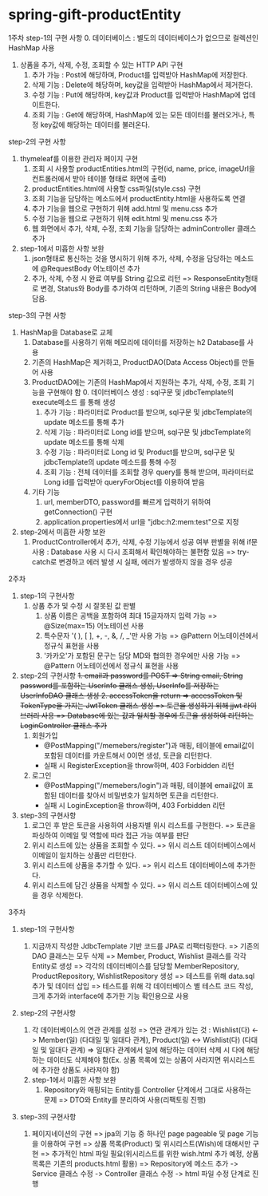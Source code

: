 # spring-gift-productEntity

1주차
step-1의 구현 사항
0. 데이터베이스 : 별도의 데이터베이스가 없으므로 컬렉션인 HashMap 사용
1. 상품을 추가, 삭제, 수정, 조회할 수 있는 HTTP API 구현
   1. 추가 가능 : Post에 해당하며, Product를 입력받아 HashMap에 저장한다.
   2. 삭제 기능 : Delete에 해당하며, key값을 입력받아 HashMap에서 제거한다.
   3. 수정 기능 : Put에 해당하며, key값과 Product를 입력받아 HashMap에 업데이트한다.
   4. 조회 기능 : Get에 해당하며, HashMap에 있는 모든 데이터를 불러오거나, 특정 key값에 해당하는 데이터를 불러온다.

step-2의 구현 사항
1. thymeleaf를 이용한 관리자 페이지 구현
   1. 조회 시 사용할 productEntities.html의 구현(id, name, price, imageUrl을 컨트롤러에서 받아 테이블 형태로 화면에 출력)
   2. productEntities.html에 사용할 css파일(style.css) 구현
   3. 조회 기능을 담당하는 메소드에서 productEntity.html을 사용하도록 연결
   4. 추가 기능을 웹으로 구현하기 위해 add.html 및 menu.css 추가
   5. 수정 기능을 웹으로 구현하기 위해 edit.html 및 menu.css 추가
   6. 웹 화면에서 추가, 삭제, 수정, 조회 기능을 담당하는 adminController 클래스 추가
2. step-1에서 미흡한 사항 보완
   1. json형태로 통신하는 것을 명시하기 위해 추가, 삭제, 수정을 담당하는 메소드에 @RequestBody 어노테이션 추가
   2. 추가, 삭제, 수정 시 완료 여부를 String 값으로 리턴 => ResponseEntity형태로 변경, Status와 Body를 추가하여 리턴하며, 기존의 String 내용은 Body에 담음.

step-3의 구현 사항
1. HashMap을 Database로 교체
   1. Database를 사용하기 위해 메모리에 데이터를 저장하는 h2 Database를 사용
   2. 기존의 HashMap은 제거하고, ProductDAO(Data Access Object)를 만들어 사용
   3. ProductDAO에는 기존의 HashMap에서 지원하는 추가, 삭제, 수정, 조회 기능을 구현해야 함
      0. 데이터베이스 생성 : sql구문 및 jdbcTemplate의 execute메소드 를 통해 생성
      1. 추가 기능 : 파라미터로 Product를 받으며, sql구문 및 jdbcTemplate의 update 메소드를 통해 추가
      2. 삭제 기능 : 파라미터로 Long id를 받으며, sql구문 및 jdbcTemplate의 update 메소드를 통해 삭제
      2. 수정 기능 : 파라미터로 Long id 및 Product를 받으며, sql구문 및 jdbcTemplate의 update 메소드를 통해 수정
      3. 조회 기능 : 전체 데이터를 조회할 경우 query를 통해 받으며, 파라미터로 Long id를 입력받아 queryForObject를 이용하여 받음
   4. 기타 기능
      1. url, memberDTO, password를 빠르게 입력하기 위하여 getConnection() 구현
      2. application.properties에서 url을 "jdbc:h2:mem:test"으로 지정
2. step-2에서 미흡한 사항 보완
   1. ProductController에서 추가, 삭제, 수정 기능에서 성공 여부 판별을 위해 if문 사용 : Database 사용 시 다시 조회해서 확인해야하는 불편함 있음
      => try-catch로 변경하고 에러 발생 시 실패, 에러가 발생하지 않을 경우 성공

2주차

1. step-1의 구현사항
   1. 상품 추가 및 수정 시 잘못된 값 판별
      1. 상품 이름은 공백을 포함하여 최대 15글자까지 입력 가능
         => @Size(max=15) 어노테이션 사용
      2. 특수문자 '( ), [ ], +, -, &, /, _'만 사용 가능
         => @Pattern 어노테이션에서 정규식 표현을 사용
      3. '카카오'가 포함된 문구는 담당 MD와 협의한 경우에만 사용 가능
         => @Pattern 어노테이션에서 정규식 표현을 사용
2. step-2의 구현사항
   ~~1. email과 password를 POST
   => String email, String password를 포함하는 UserInfo 클래스 생성, UserInfo를 저장하는 UserInfoDAO 클래스 생성
   2. accessToken을 return
      => accessToken 및 TokenType을 가지는 JwtToken 클래스 생성
      => 토큰을 생성하기 위해 jjwt 라이브러리 사용
      => Database에 있는 값과 일치할 경우에 토큰을 생성하여 리턴하는 LoginController 클래스 추가~~
   1. 회원가입
      - @PostMapping("/memebers/register")과 매핑, 테이블에 email값이 포함된 데이터를 카운트해서 0이면 생성, 토큰을 리턴한다.
      - 실패 시 RegisterException을 throw하며, 403 Forbidden 리턴
   2. 로그인
      - @PostMapping("/memebers/login")과 매핑, 테이블에 email값이 포함된 데이터를 찾아서 비밀번호가 일치하면 토큰을 리턴한다.
      - 실패 시 LoginException을 throw하며, 403 Forbidden 리턴
3. step-3의 구현사항
   1. 로그인 후 받은 토큰을 사용하여 사용자별 위시 리스트를 구현한다.
      => 토큰을 파싱하여 이메일 및 역할에 따라 접근 가능 여부를 판단
   2. 위시 리스트에 있는 상품을 조회할 수 있다.
      => 위시 리스트 데이터베이스에서 이메일이 일치하는 상품만 리턴한다.
   3. 위시 리스트에 상품을 추가할 수 있다.
      => 위시 리스트 데이터베이스에 추가한다.
   4. 위시 리스트에 담긴 상품을 삭제할 수 있다.
      => 위시 리스트 데이터베이스에 있을 경우 삭제한다.

3주차

1. step-1의 구현사항
   1. 지금까지 작성한 JdbcTemplate 기반 코드를 JPA로 리팩터링한다.
      => 기존의 DAO 클래스는 모두 삭제
      => Member, Product, Wishlist 클래스를 각각 Entity로 생성
      => 각각의 데이터베이스를 담당할 MemberRepository, ProductRepository, WishlistRepository 생성
      => 테스트를 위해 data.sql 추가 및 데이터 삽입
      => 테스트를 위해 각 데이터베이스 별 테스트 코드 작성, 크게 추가와 interface에 추가한 기능 확인용으로 사용

2. step-2의 구현사항
   1. 각 데이터베이스의 연관 관계를 설정
      => 연관 관계가 있는 것 : Wishlist(다) <-> Member(일) (다대일 및 일대다 관계), Product(일) <-> Wishlist(다) (다대일 및 일대다 관계)
      => 일대다 관계에서 일에 해당하는 데이터 삭제 시 다에 해당하는 데이터도 삭제해야 함(Ex. 상품 목록에 있는 상품이 사라지면 위시리스트에 추가한 상품도 사라져야 함)
   2. step-1에서 미흡한 사항 보완
      1. Repository와 매핑되는 Entity를 Controller 단계에서 그대로 사용하는 문제
         => DTO와 Entity를 분리하여 사용(리팩토링 진행)

3. step-3의 구현사항
   1. 페이지네이션의 구현
      => jpa의 기능 중 하나인 page pageable 및 page 기능을 이용하여 구현
      => 상품 목록(Product) 및 위시리스트(Wish)에 대해서만 구현
      => 추가적인 html 파일 필요(위시리스트를 위한 wish.html 추가 예정, 상품 목록은 기존의 products.html 활용)
      => Repository에 메소드 추가 -> Service 클래스 수정 -> Controller 클래스 수정 -> html 파일 수정 단계로 진행